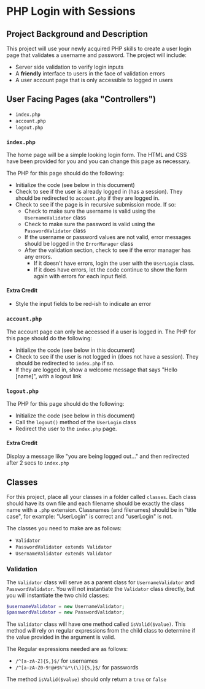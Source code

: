 # PHP Login with Sessions

## Project Background and Description

This project will use your newly acquired PHP skills to create a user login page that validates a username and password. The project will include:

- Server side validation to verify login inputs
- A **friendly** interface to users in the face of validation errors
- A user account page that is only accessible to logged in users

## User Facing Pages (aka "Controllers")

- `index.php`
- `account.php`
- `logout.php`

### `index.php`

The home page will be a simple looking login form. The HTML and CSS have been provided for you and you can change this page as necessary.

The PHP for this page should do the following:

- Initialize the code (see below in this document)
- Check to see if the user is already logged in (has a session). They should be redirected to `account.php` if they are logged in.
- Check to see if the page is in recursive submission mode. If so:
    - Check to make sure the username is valid using the `UsernameValidator` class
    - Check to make sure the password is valid using the `PasswordValidator` class
    - If the username or password values are not valid, error messages should be logged in the `ErrorManager` class
    - After the validation section, check to see if the error manager has any errors.
        - If it doesn't have errors, login the user with the `UserLogin` class.
        - If it does have errors, let the code continue to show the form again with errors for each input field.

#### Extra Credit

- Style the input fields to be red-ish to indicate an error


### `account.php`

The account page can only be accessed if a user is logged in. The PHP for this page should do the following:

- Initialize the code (see below in this document)
- Check to see if the user is not logged in (does not have a session). They should be redirected to `index.php` if so.
- If they are logged in, show a welcome message that says "Hello [name]", with a logout link


### `logout.php`

The PHP for this page should do the following:

- Initialize the code (see below in this document)
- Call the `logout()` method of the `UserLogin` class
- Redirect the user to the `index.php` page.

#### Extra Credit

Display a message like "you are being logged out..." and then redirected after 2 secs to `index.php`


## Classes

For this project, place all your classes in a folder called `classes`. Each class should have its own file and each filename should be exactly the class name with a `.php` extension. Classnames (and filenames) should be in "title case", for example: "UserLogin" is correct and "userLogin" is not.

The classes you need to make are as follows:

- `Validator`
- `PasswordValidator extends Validator`
- `UsernameValidator extends Validator`


### Validation

The `Validator` class will serve as a parent class for `UsernameValidator` and `PasswordValidator`. You will not instantiate the `Validator` class directly, but you will instantiate the two child classes:

```php
$usernameValidator = new UsernameValidator;
$passwordValidator = new PasswordValidator;
```

The `Validator` class will have one method called `isValid($value)`. This method will rely on regular expressions from the child class to determine if the value provided in the argument is valid.

The Regular expressions needed are as follows:

- `/^[a-zA-Z]{5,}$/` for usernames
- `/^[a-zA-Z0-9!@#$%^&*\(\)]{5,}$/` for passwords

The method `isValid($value)` should only return a `true` or `false`

